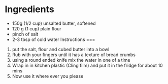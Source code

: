 Ingredients
===

* 150g (1/2 cup) unsalted butter, softened
* 120 g (1 cup) plain flour
* pinch of salt
* 2-3 tbsp of cold water
Instructions
===

1. put the salt, flour and cubed butter into a bowl
2. Rub with your fingers until it has a texture of bread crumbs
3. using a round ended knife mix the water in one of a time
4. Wrap in in kitchen plastic (Cling film) and put it in the fridge for about 10 mins
5. Now use it where ever you please
